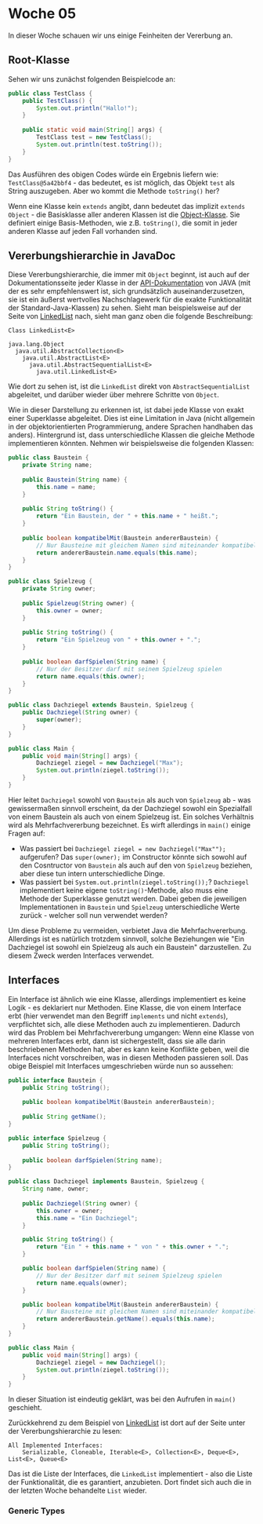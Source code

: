 # Woche 05

In dieser Woche schauen wir uns einige Feinheiten der Vererbung an.

## Root-Klasse

Sehen wir uns zunächst folgenden Beispielcode an:

```java
public class TestClass {
    public TestClass() {
        System.out.println("Hallo!");
    }
    
    public static void main(String[] args) {
        TestClass test = new TestClass();
        System.out.println(test.toString());
    }
}
```

Das Ausführen des obigen Codes würde ein Ergebnis liefern wie: ```TestClass@5a42bbf4``` - das bedeutet, es ist möglich, das Objekt ```test``` als String auszugeben. Aber wo kommt die Methode ```toString()``` her?

Wenn eine Klasse kein ```extends``` angibt, dann bedeutet das implizit ```extends Object``` - die Basisklasse aller anderen Klassen ist die [Object-Klasse](https://docs.oracle.com/en/java/javase/16/docs/api/java.base/java/lang/Object.html). Sie definiert einige Basis-Methoden, wie z.B. ```toString()```, die somit in jeder anderen Klasse auf jeden Fall vorhanden sind. 

## Vererbungshierarchie in JavaDoc

Diese Vererbungshierarchie, die immer mit ```Object``` beginnt, ist auch auf der Dokumentationsseite jeder Klasse in der [API-Dokumentation](https://docs.oracle.com/en/java/javase/) von JAVA (mit der es sehr empfehlenswert ist, sich grundsätzlich auseinanderzusetzen, sie ist ein äußerst wertvolles Nachschlagewerk für die exakte Funktionalität der Standard-Java-Klassen) zu sehen. Sieht man beispielsweise auf der Seite von [LinkedList](https://docs.oracle.com/en/java/javase/16/docs/api/java.base/java/util/LinkedList.html) nach, sieht man ganz oben die folgende Beschreibung:

```text
Class LinkedList<E>

java.lang.Object
  java.util.AbstractCollection<E>
    java.util.AbstractList<E>
      java.util.AbstractSequentialList<E>
        java.util.LinkedList<E>
```

Wie dort zu sehen ist, ist die ```LinkedList``` direkt von ```AbstractSequentialList``` abgeleitet, und darüber wieder über mehrere Schritte von ```Object```. 

Wie in dieser Darstellung zu erkennen ist, ist dabei jede Klasse von exakt einer Superklasse abgeleitet. Dies ist eine Limitation in Java (nicht allgemein in der objektorientierten Programmierung, andere Sprachen handhaben das anders). Hintergrund ist, dass unterschiedliche Klassen die gleiche Methode implementieren könnten. Nehmen wir beispielsweise die folgenden Klassen:

```java
public class Baustein {
    private String name;
    
    public Baustein(String name) {
        this.name = name;    
    }
    
    public String toString() {
        return "Ein Baustein, der " + this.name + " heißt.";
    }
    
    public boolean kompatibelMit(Baustein andererBaustein) {
        // Nur Bausteine mit gleichem Namen sind miteinander kompatibel
        return andererBaustein.name.equals(this.name); 
    }
}

public class Spielzeug {
    private String owner;
    
    public Spielzeug(String owner) {
        this.owner = owner;
    }
    
    public String toString() {
        return "Ein Spielzeug von " + this.owner + ".";
    }
    
    public boolean darfSpielen(String name) {
        // Nur der Besitzer darf mit seinem Spielzeug spielen
        return name.equals(this.owner);
    }
}

public class Dachziegel extends Baustein, Spielzeug {
    public Dachziegel(String owner) {
        super(owner);
    }
}

public class Main {
    public void main(String[] args) {
        Dachziegel ziegel = new Dachziegel("Max");
        System.out.println(ziegel.toString());
    }
}
```

Hier leitet ```Dachziegel``` sowohl von ```Baustein``` als auch von ```Spielzeug``` ab - was gewissermaßen sinnvoll erscheint, da der Dachziegel sowohl ein Spezialfall von einem Baustein als auch von einem Spielzeug ist. Ein solches Verhältnis wird als Mehrfachvererbung bezeichnet. Es wirft allerdings in ```main()``` einige Fragen auf:
* Was passiert bei ```Dachziegel ziegel = new Dachziegel("Max"");``` aufgerufen? Das ```super(owner);``` im Constructor könnte sich sowohl auf den Cosntructor von ```Baustein``` als auch auf den von ```Spielzeug``` beziehen, aber diese tun intern unterschiedliche Dinge.
* Was passiert bei ```System.out.println(ziegel.toString());```? ```Dachziegel``` implementiert keine eigene ```toString()```-Methode, also muss eine Methode der Superklasse genutzt werden. Dabei geben die jeweiligen Implementationen in ```Baustein``` und ```Spielzeug``` unterschiedliche Werte zurück - welcher soll nun verwendet werden?

Um diese Probleme zu vermeiden, verbietet Java die Mehrfachvererbung. Allerdings ist es natürlich trotzdem sinnvoll, solche Beziehungen wie "Ein Dachziegel ist sowohl ein Spielzeug als auch ein Baustein" darzustellen. Zu diesem Zweck werden Interfaces verwendet. 

## Interfaces

Ein Interface ist ähnlich wie eine Klasse, allerdings implementiert es keine Logik - es deklariert nur Methoden. Eine Klasse, die von einem Interface erbt (hier verwendet man den Begriff ```implements``` und nicht ```extends```), verpflichtet sich, alle diese Methoden auch zu implementieren. Dadurch wird das Problem bei Mehrfachvererbung umgangen: Wenn eine Klasse von mehreren Interfaces erbt, dann ist sichergestellt, dass sie alle darin beschriebenen Methoden hat, aber es kann keine Konflikte geben, weil die Interfaces nicht vorschreiben, was in diesen Methoden passieren soll. Das obige Beispiel mit Interfaces umgeschrieben würde nun so aussehen:

```java
public interface Baustein {
    public String toString();
    
    public boolean kompatibelMit(Baustein andererBaustein);
    
    public String getName();
}

public interface Spielzeug {
    public String toString();
    
    public boolean darfSpielen(String name);
}

public class Dachziegel implements Baustein, Spielzeug {
    String name, owner;
    
    public Dachziegel(String owner) {
        this.owner = owner;
        this.name = "Ein Dachziegel";
    }

    public String toString() {
        return "Ein " + this.name + " von " + this.owner + ".";
    }

    public boolean darfSpielen(String name) {
        // Nur der Besitzer darf mit seinem Spielzeug spielen
        return name.equals(owner);
    }

    public boolean kompatibelMit(Baustein andererBaustein) {
        // Nur Bausteine mit gleichem Namen sind miteinander kompatibel
        return andererBaustein.getName().equals(this.name);
    }
}

public class Main {
    public void main(String[] args) {
        Dachziegel ziegel = new Dachziegel();
        System.out.println(ziegel.toString());
    }
}
```

In dieser Situation ist eindeutig geklärt, was bei den Aufrufen in ```main()``` geschieht. 

Zurückkehrend zu dem Beispiel von [LinkedList](https://docs.oracle.com/en/java/javase/16/docs/api/java.base/java/util/LinkedList.html) ist dort auf der Seite unter der Vererbungshierarchie zu lesen:

```text
All Implemented Interfaces:
    Serializable, Cloneable, Iterable<E>, Collection<E>, Deque<E>, List<E>, Queue<E> 
```

Das ist die Liste der Interfaces, die ```LinkedList``` implementiert - also die Liste der Funktionalität, die es garantiert, anzubieten. Dort findet sich auch die in der letzten Woche behandelte ```List``` wieder.

### Generic Types

